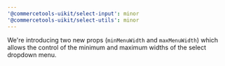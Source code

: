 ```yaml
---
'@commercetools-uikit/select-input': minor
'@commercetools-uikit/select-utils': minor
---
```


We're introducing two new props (`minMenuWidth` and `maxMenuWidth`) which allows the control of the minimum and maximum widths of the select dropdown menu.
